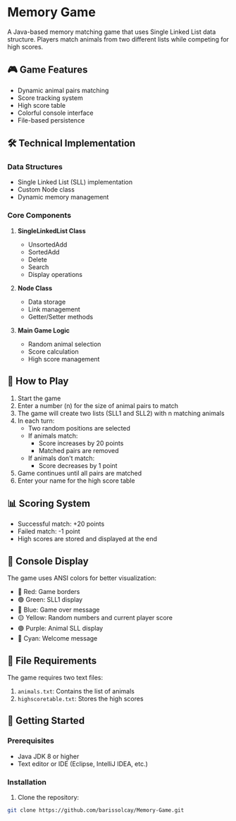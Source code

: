 # Memory Game

A Java-based memory matching game that uses Single Linked List data structure. Players match animals from two different lists while competing for high scores.

## 🎮 Game Features

- Dynamic animal pairs matching
- Score tracking system
- High score table
- Colorful console interface
- File-based persistence

## 🛠 Technical Implementation

### Data Structures
- Single Linked List (SLL) implementation
- Custom Node class
- Dynamic memory management

### Core Components
1. **SingleLinkedList Class**
   - UnsortedAdd
   - SortedAdd
   - Delete
   - Search
   - Display operations

2. **Node Class**
   - Data storage
   - Link management
   - Getter/Setter methods

3. **Main Game Logic**
   - Random animal selection
   - Score calculation
   - High score management

## 🎯 How to Play

1. Start the game
2. Enter a number (n) for the size of animal pairs to match
3. The game will create two lists (SLL1 and SLL2) with n matching animals
4. In each turn:
   - Two random positions are selected
   - If animals match:
     - Score increases by 20 points
     - Matched pairs are removed
   - If animals don't match:
     - Score decreases by 1 point
5. Game continues until all pairs are matched
6. Enter your name for the high score table

## 📊 Scoring System

- Successful match: +20 points
- Failed match: -1 point
- High scores are stored and displayed at the end

## 🎨 Console Display

The game uses ANSI colors for better visualization:
- 🔴 Red: Game borders
- 🟢 Green: SLL1 display
- 🔵 Blue: Game over message
- 🟡 Yellow: Random numbers and current player score
- 🟣 Purple: Animal SLL display
- 🔅 Cyan: Welcome message

## 📁 File Requirements

The game requires two text files:
1. `animals.txt`: Contains the list of animals
2. `highscoretable.txt`: Stores the high scores

## 🚀 Getting Started

### Prerequisites
- Java JDK 8 or higher
- Text editor or IDE (Eclipse, IntelliJ IDEA, etc.)

### Installation
1. Clone the repository:
```bash
git clone https://github.com/barissolcay/Memory-Game.git
